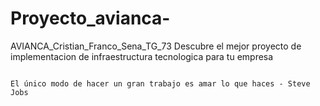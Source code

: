 # Proyecto_avianca-
AVIANCA_Cristian_Franco_Sena_TG_73 
Descubre el mejor proyecto de implementacion de infraestructura tecnologica para tu empresa



                                                                                                          El único modo de hacer un gran trabajo es amar lo que haces - Steve Jobs
